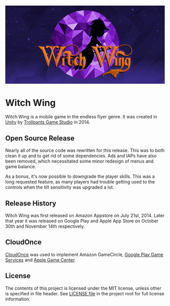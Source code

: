 ![feature](FeatureGraphic.png)

# Witch Wing
Witch Wing is a mobile game in the endless flyer genre. It was created in [Unity](https://unity.com/) by [Trollpants Game Studio](https://github.com/Trollpants) in 2014.

## Open Source Release
Nearly all of the source code was rewritten for this release. This was to both clean it up and to get rid of some dependencies. Ads and IAPs have also been removed, which necessitated some minor redesign of menus and game balance.

As a bonus, it's now possible to downgrade the player skills. This was a long requested feature, as many players had trouble getting used to the controls when the tilt sensitivity was upgraded a lot.

## Release History
Witch Wing was first released on Amazon Appstore on July 21st, 2014. Later that year it was released on Google Play and Apple App Store on October 30th and November 14th respectively.

## CloudOnce
[CloudOnce](https://github.com/CloudOnce) was used to implement Amazon GameCircle, [Google Play Game Services](https://developers.google.com/games/services/) and [Apple Game Center](https://developer.apple.com/game-center/).

## License
The contents of this project is licensed under the MIT license, unless other is specified in file header. See [LICENSE file](./LICENSE) in the project root for full license information.

